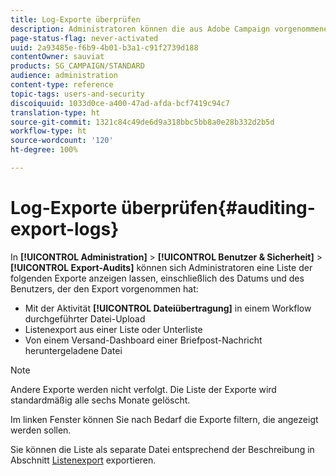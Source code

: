 ```yaml
---
title: Log-Exporte überprüfen
description: Administratoren können die aus Adobe Campaign vorgenommenen Exporte verfolgen.
page-status-flag: never-activated
uuid: 2a93485e-f6b9-4b01-b3a1-c91f2739d188
contentOwner: sauviat
products: SG_CAMPAIGN/STANDARD
audience: administration
content-type: reference
topic-tags: users-and-security
discoiquuid: 1033d0ce-a400-47ad-afda-bcf7419c94c7
translation-type: ht
source-git-commit: 1321c84c49de6d9a318bbc5bb8a0e28b332d2b5d
workflow-type: ht
source-wordcount: '120'
ht-degree: 100%

---
```



# Log-Exporte überprüfen{#auditing-export-logs}

In **[!UICONTROL Administration]** > **[!UICONTROL Benutzer &amp; Sicherheit]** > **[!UICONTROL Export-Audits]** können sich Administratoren eine Liste der folgenden Exporte anzeigen lassen, einschließlich des Datums und des Benutzers, der den Export vorgenommen hat:

* Mit der Aktivität **[!UICONTROL Dateiübertragung]** in einem Workflow durchgeführter Datei-Upload
* Listenexport aus einer Liste oder Unterliste
* Von einem Versand-Dashboard einer Briefpost-Nachricht heruntergeladene Datei

>[!NOTE]
>
>Andere Exporte werden nicht verfolgt. Die Liste der Exporte wird standardmäßig alle sechs Monate gelöscht.

Im linken Fenster können Sie nach Bedarf die Exporte filtern, die angezeigt werden sollen.

Sie können die Liste als separate Datei entsprechend der Beschreibung in Abschnitt [Listenexport](../../automating/using/exporting-lists.md) exportieren.

